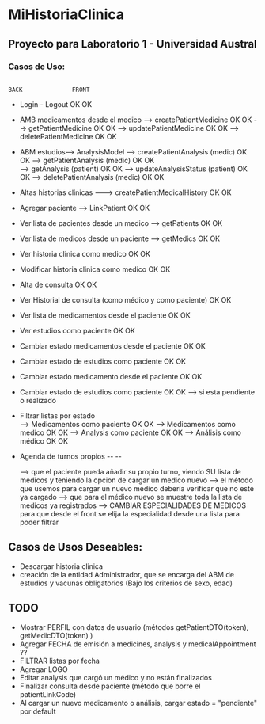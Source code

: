 # MiHistoriaClinica

## Proyecto para Laboratorio 1 - Universidad Austral


### Casos de Uso: 

                                                                        BACK              FRONT                                                        

  * Login - Logout						                    	        OK	                OK

  * AMB medicamentos desde el medico
        --> createPatientMedicine 					                    OK	                OK
        --> getPatientMedicine						                    OK              	OK
        --> updatePatientMedicine					                    OK                  OK
        --> deletePatientMedicine                                       OK                  OK
	
  * ABM estudios--> AnalysisModel
      --> createPatientAnalysis (medic)                                 OK                  OK
      --> getPatientAnalysis    (medic)                                 OK                  OK                
      --> getAnalysis           (patient)                               OK                  OK
      --> updateAnalysisStatus  (patient)                               OK                  OK
      --> deletePatientAnalysis (medic)                                 OK                  OK

  * Altas historias clinicas ---> createPatientMedicalHistory 	        OK 	                OK

  * Agregar paciente --> 	LinkPatient 				                OK 	                OK

  * Ver lista de pacientes desde un medico --> getPatients 		        OK  	            OK
  * Ver lista de medicos desde un paciente --> getMedics		        OK	                OK

  * Ver historia clinica como medico                                    OK                  OK
  * Modificar historia clinica como medico                              OK                  OK
  * Alta  de consulta 						                            OK	                OK
  * Ver Historial de consulta        (como médico y como paciente)      OK                  OK 

  * Ver lista de medicamentos desde el paciente 			            OK	                OK
  * Ver estudios como paciente                                          OK                  OK

  * Cambiar estado medicamentos desde el paciente 			            OK	                OK 
  * Cambiar estado de estudios como paciente                            OK                  OK 
  * Cambiar estado medicamento desde el paciente 			            OK	                OK 
  * Cambiar estado de estudios como paciente                            OK                  OK
    --> si esta pendiente o realizado                                                       

  * Filtrar listas por estado                                                             
  --> Medicamentos como paciente                                        OK                  OK
  --> Medicamentos como medico                                          OK                  OK
  --> Analysis como paciente                                            OK                  OK
  --> Análisis como médico                                              OK                  OK



  * Agenda de turnos propios                                            --                  --

    --> que el paciente pueda añadir su propio turno, viendo SU lista de medicos y teniendo la opcion de cargar un medico nuevo
    --> el método que usemos para cargar un nuevo médico debería verificar que no esté ya cargado
    --> que para el médico nuevo se muestre toda la lista de medicos ya registrados
    --> CAMBIAR ESPECIALIDADES DE MEDICOS para que desde el front se elija la especialidad desde una lista para poder filtrar

    



## Casos de Usos Deseables:
* Descargar historia clinica
* creación de la entidad Administrador, que se encarga del ABM de estudios y vacunas obligatorios
(Bajo los criterios de sexo, edad) 



## TODO
* Mostrar PERFIL con datos de usuario (métodos getPatientDTO(token), getMedicDTO(token) )
* Agregar FECHA de emisión a medicines, analysis y medicalAppointment ??
* FILTRAR listas por fecha
* Agregar LOGO
* Editar analysis que cargó un médico y no están finalizados
* Finalizar consulta desde paciente (método que borre el patientLinkCode)
* Al cargar un nuevo medicamento o análisis, cargar estado = "pendiente" por default